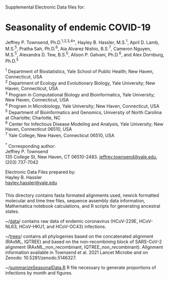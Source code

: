 ###

Supplemental Electronic Data files for:

# Seasonality of endemic COVID-19

Jeffrey P. Townsend, Ph.D.<sup>1,2,3,4*</sup>, Hayley B. Hassler, M.S.<sup>1</sup>,  April D. Lamb, M.S.<sup>5</sup>, Pratha Sah, Ph.D.<sup>6</sup>, Aia Alvarez Nishio, B.S.<sup>7</sup>, Cameron Nguyen, M.S.<sup>5</sup>, Alexandra D. Tew, B.S.<sup>5</sup>, Alison P. Galvani, Ph.D.<sup>6</sup>, and Alex Dornburg, Ph.D.<sup>5</sup>

<sup>1</sup> Department of Biostatistics, Yale School of Public Health; New Haven, Connecticut, USA<br>
<sup>2</sup> Department of Ecology and Evolutionary Biology, Yale University; New Haven, Connecticut, USA<br>
<sup>3</sup> Program in Computational Biology and Bioinformatics, Yale University; New Haven, Connecticut, USA<br>
<sup>4</sup> Program in Microbiology, Yale University; New Haven, Connecticut, USA<br>
<sup>5</sup> Department of Bioinformatics and Genomics, University of North Carolina at Charlotte; Charlotte, NC<br>
<sup>6</sup> Center for Infectious Disease Modeling and Analysis, Yale University; New Haven, Connecticut 06510, USA<br>
<sup>7</sup> Yale College; New Haven, Connecticut 06510, USA<br>

<sup>\*</sup>  Corresponding author:<br>
  Jeffrey P. Townsend<br>
  135 College St, New Haven, CT 06510-2483. jeffrey.townsend@yale.edu, (203) 737-7042<br>


Electronic Data Files prepared by:<br>
Hayley B. Hassler<br>
hayley.hassler@yale.edu<br>


###

This directory contains fasta formated alignments used, newick formatted molecular and time tree files, sequence assembly data information, Mathematica notebook calculations, and R scripts for generating ancestral states.

~/[data](https://github.com/hhassle/Townsend_et_al_2023_3/tree/main/data)/ contains raw data of endemic coronavirus (HCoV-229E, HCoV-NL63, HCoV-HKU1, and HCoV-OC43) infections.

~/[trees](https://github.com/hhassle/Townsend_et_al_2023/tree/main/trees)/ contains all phylogenies based on the concatenated alignment (RAxML, IQTREE) and based on the non-recombining block of SARS-CoV-2 alignment (RAxML_non_recombinant, IQTREE_non_recombinant). Alignment information available in Townsend et al. 2021 Lancet Microbe and on Zenodo: 10.5281/zenodo.5146327.

~/[summarizeSeasonalData.R]([https://github.com/hhassle/Townsend_et_al_2023/tree/main/summarizeSeasonalData.R](https://github.com/hhassle/Townsend_et_al_2023_3/blob/main/summarizeSeasonalData.R)https://github.com/hhassle/Townsend_et_al_2023_3/blob/main/summarizeSeasonalData.R) R file necessary to generate proportions of infections by month and figures.
